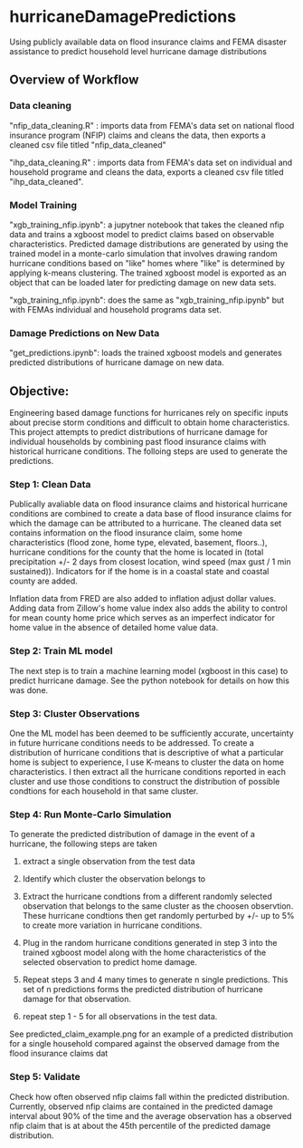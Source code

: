 # hurricaneDamagePredictions
Using publicly available data on flood insurance claims and FEMA disaster assistance to predict household level hurricane damage distributions

## Overview of Workflow

### Data cleaning
"nfip_data_cleaning.R" : imports data from FEMA's data set on national flood insurance program (NFIP) claims and cleans the data, then exports a cleaned csv file titled "nfip_data_cleaned"

"ihp_data_cleaning.R" : imports data from FEMA's data set on individual and household programe and cleans the data, exports a cleaned csv file titled "ihp_data_cleaned". 

### Model Training
"xgb_training_nfip.ipynb": a jupytner notebook that takes the cleaned nfip data and trains a xgboost model to predict claims based on observable characteristics. Predicted damage distributions are generated by using the trained model in a monte-carlo simulation that involves drawing random hurricane conditions based on "like" homes where "like" is determined by applying k-means clustering. The trained xgboost model is exported as an object that can be loaded later for predicting damage on new data sets.

"xgb_training_nfip.ipynb": does the same as "xgb_training_nfip.ipynb" but with FEMAs individual and household programs data set.

### Damage Predictions on New Data
"get_predictions.ipynb": loads the trained xgboost models and generates predicted distributions of hurricane damage on new data. 

## Objective:
Engineering based damage functions for hurricanes rely on specific inputs about precise storm conditions and difficult to obtain home characteristics. This project attempts to predict distributions of hurricane damage for individual households by combining past flood insurance claims with historical hurricane conditions. The folloing steps are used to generate the predictions.

### Step 1: Clean Data
Publically avaliable data on flood insurance claims and historical hurricane conditions are combined to create a data base of flood insurance claims for which the damage can be attributed to a hurricane. The cleaned data set contains information on the flood insurance claim, some home characteristics (flood zone, home type, elevated, basement, floors..), hurricane conditions for the county that the home is located in (total precipitation +/- 2 days from closest location, wind speed (max gust / 1 min sustained)). Indicators for if the home is in a coastal state and coastal county are added.

Inflation data from FRED are also added to inflation adjust dollar values. Adding data from Zillow's home value index also adds the ability to control for mean county home price which serves as an imperfect indicator for home value in the absence of detailed home value data. 

### Step 2: Train ML model
The next step is to train a machine learning model (xgboost in this case) to predict hurricane damage. See the python notebook for details on how this was done.

### Step 3: Cluster Observations 
One the ML model has been deemed to be sufficiently accurate, uncertainty in future hurricane conditions needs to be addressed. To create a distribution of hurricane conditions that is descriptive of what a particular home is subject to experience, I use K-means to cluster the data on home characteristics. I then extract all the hurricane conditions reported in each cluster and use those conditions to construct the distribution of possible condtions for each household in that same cluster.

### Step 4: Run Monte-Carlo Simulation
To generate the predicted distribution of damage in the event of a hurricane, the following steps are taken

  1) extract a single observation from the test data
  
  2) Identify which cluster the observation belongs to
  
  3) Extract the hurricane condtions from a different randomly selected observation that belongs to the same cluster as the choosen observtion. These hurricane condtions then get randomly perturbed by +/- up to 5% to create more variation in hurricane conditions.
  
  4) Plug in the random hurricane conditions generated in step 3 into the trained xgboost model along with the home characteristics of the selected observation to predict home damage.
  
  5) Repeat steps 3 and 4 many times to generate n single predictions. This set of n predictions forms the predicted distribution of hurricane damage for that observation.
  
  6) repeat step 1 - 5 for all observations in the test data.
  
  See predicted_claim_example.png for an example of a predicted distribution for a single household compared against the observed damage from the flood insurance claims dat


### Step 5: Validate
Check how often observed nfip claims fall within the predicted distribution. Currently, observed nfip claims are contained in the predicted damage interval about 90% of the time and the average observation has a observed nfip claim that is at about the 45th percentile of the predicted damage distribution.



